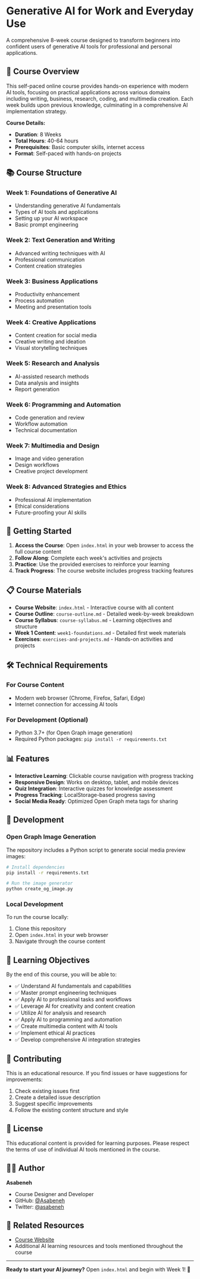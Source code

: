# Generative AI for Work and Everyday Use

A comprehensive 8-week course designed to transform beginners into confident users of generative AI tools for professional and personal applications.

## 🎯 Course Overview

This self-paced online course provides hands-on experience with modern AI tools, focusing on practical applications across various domains including writing, business, research, coding, and multimedia creation. Each week builds upon previous knowledge, culminating in a comprehensive AI implementation strategy.

**Course Details:**
- **Duration**: 8 Weeks
- **Total Hours**: 40-64 hours
- **Prerequisites**: Basic computer skills, internet access
- **Format**: Self-paced with hands-on projects

## 📚 Course Structure

### Week 1: Foundations of Generative AI
- Understanding generative AI fundamentals
- Types of AI tools and applications
- Setting up your AI workspace
- Basic prompt engineering

### Week 2: Text Generation and Writing
- Advanced writing techniques with AI
- Professional communication
- Content creation strategies

### Week 3: Business Applications
- Productivity enhancement
- Process automation
- Meeting and presentation tools

### Week 4: Creative Applications
- Content creation for social media
- Creative writing and ideation
- Visual storytelling techniques

### Week 5: Research and Analysis
- AI-assisted research methods
- Data analysis and insights
- Report generation

### Week 6: Programming and Automation
- Code generation and review
- Workflow automation
- Technical documentation

### Week 7: Multimedia and Design
- Image and video generation
- Design workflows
- Creative project development

### Week 8: Advanced Strategies and Ethics
- Professional AI implementation
- Ethical considerations
- Future-proofing your AI skills

## 🚀 Getting Started

1. **Access the Course**: Open `index.html` in your web browser to access the full course content
2. **Follow Along**: Complete each week's activities and projects
3. **Practice**: Use the provided exercises to reinforce your learning
4. **Track Progress**: The course website includes progress tracking features

## 📋 Course Materials

- **Course Website**: `index.html` - Interactive course with all content
- **Course Outline**: `course-outline.md` - Detailed week-by-week breakdown
- **Course Syllabus**: `course-syllabus.md` - Learning objectives and structure
- **Week 1 Content**: `week1-foundations.md` - Detailed first week materials
- **Exercises**: `exercises-and-projects.md` - Hands-on activities and projects

## 🛠 Technical Requirements

### For Course Content
- Modern web browser (Chrome, Firefox, Safari, Edge)
- Internet connection for accessing AI tools

### For Development (Optional)
- Python 3.7+ (for Open Graph image generation)
- Required Python packages: `pip install -r requirements.txt`

## 📊 Features

- **Interactive Learning**: Clickable course navigation with progress tracking
- **Responsive Design**: Works on desktop, tablet, and mobile devices
- **Quiz Integration**: Interactive quizzes for knowledge assessment
- **Progress Tracking**: LocalStorage-based progress saving
- **Social Media Ready**: Optimized Open Graph meta tags for sharing

## 🔧 Development

### Open Graph Image Generation
The repository includes a Python script to generate social media preview images:

```bash
# Install dependencies
pip install -r requirements.txt

# Run the image generator
python create_og_image.py
```

### Local Development
To run the course locally:

1. Clone this repository
2. Open `index.html` in your web browser
3. Navigate through the course content

## 📖 Learning Objectives

By the end of this course, you will be able to:

- ✅ Understand AI fundamentals and capabilities
- ✅ Master prompt engineering techniques
- ✅ Apply AI to professional tasks and workflows
- ✅ Leverage AI for creativity and content creation
- ✅ Utilize AI for analysis and research
- ✅ Apply AI to programming and automation
- ✅ Create multimedia content with AI tools
- ✅ Implement ethical AI practices
- ✅ Develop comprehensive AI integration strategies

## 🤝 Contributing

This is an educational resource. If you find issues or have suggestions for improvements:

1. Check existing issues first
2. Create a detailed issue description
3. Suggest specific improvements
4. Follow the existing content structure and style

## 📄 License

This educational content is provided for learning purposes. Please respect the terms of use of individual AI tools mentioned in the course.

## 👨‍💻 Author

**Asabeneh**
- Course Designer and Developer
- GitHub: [@Asabeneh](https://github.com/Asabeneh)
- Twitter: [@asabeneh](https://twitter.com/asabeneh)

## 🔗 Related Resources

- [Course Website](https://asabeneh.github.io/GenAI/)
- Additional AI learning resources and tools mentioned throughout the course

---

**Ready to start your AI journey?** Open `index.html` and begin with Week 1! 🚀